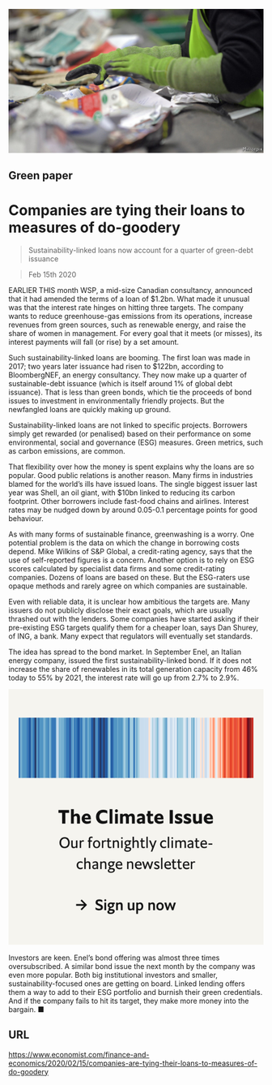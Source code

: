 ![](./images/20200215_FNP501.jpg)

## Green paper

# Companies are tying their loans to measures of do-goodery

> Sustainability-linked loans now account for a quarter of green-debt issuance

> Feb 15th 2020

EARLIER THIS month WSP, a mid-size Canadian consultancy, announced that it had amended the terms of a loan of $1.2bn. What made it unusual was that the interest rate hinges on hitting three targets. The company wants to reduce greenhouse-gas emissions from its operations, increase revenues from green sources, such as renewable energy, and raise the share of women in management. For every goal that it meets (or misses), its interest payments will fall (or rise) by a set amount.

Such sustainability-linked loans are booming. The first loan was made in 2017; two years later issuance had risen to $122bn, according to BloombergNEF, an energy consultancy. They now make up a quarter of sustainable-debt issuance (which is itself around 1% of global debt issuance). That is less than green bonds, which tie the proceeds of bond issues to investment in environmentally friendly projects. But the newfangled loans are quickly making up ground.

Sustainability-linked loans are not linked to specific projects. Borrowers simply get rewarded (or penalised) based on their performance on some environmental, social and governance (ESG) measures. Green metrics, such as carbon emissions, are common.

That flexibility over how the money is spent explains why the loans are so popular. Good public relations is another reason. Many firms in industries blamed for the world’s ills have issued loans. The single biggest issuer last year was Shell, an oil giant, with $10bn linked to reducing its carbon footprint. Other borrowers include fast-food chains and airlines. Interest rates may be nudged down by around 0.05-0.1 percentage points for good behaviour.

As with many forms of sustainable finance, greenwashing is a worry. One potential problem is the data on which the change in borrowing costs depend. Mike Wilkins of S&P Global, a credit-rating agency, says that the use of self-reported figures is a concern. Another option is to rely on ESG scores calculated by specialist data firms and some credit-rating companies. Dozens of loans are based on these. But the ESG-raters use opaque methods and rarely agree on which companies are sustainable.

Even with reliable data, it is unclear how ambitious the targets are. Many issuers do not publicly disclose their exact goals, which are usually thrashed out with the lenders. Some companies have started asking if their pre-existing ESG targets qualify them for a cheaper loan, says Dan Shurey, of ING, a bank. Many expect that regulators will eventually set standards.

The idea has spread to the bond market. In September Enel, an Italian energy company, issued the first sustainability-linked bond. If it does not increase the share of renewables in its total generation capacity from 46% today to 55% by 2021, the interest rate will go up from 2.7% to 2.9%.

[](https://www.economist.com//theclimateissue/)



![](./images/article_call-to-action_-_the_climate_issue2x_1.png)

Investors are keen. Enel’s bond offering was almost three times oversubscribed. A similar bond issue the next month by the company was even more popular. Both big institutional investors and smaller, sustainability-focused ones are getting on board. Linked lending offers them a way to add to their ESG portfolio and burnish their green credentials. And if the company fails to hit its target, they make more money into the bargain. ■

## URL

https://www.economist.com/finance-and-economics/2020/02/15/companies-are-tying-their-loans-to-measures-of-do-goodery
